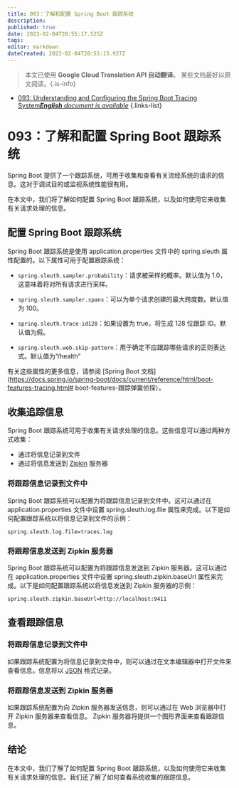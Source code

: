 ```yaml
---
title: 093：了解和配置 Spring Boot 跟踪系统
description: 
published: true
date: 2023-02-04T20:55:17.525Z
tags: 
editor: markdown
dateCreated: 2023-02-04T20:55:15.927Z
---
```


> 本文已使用 **Google Cloud Translation API 自动翻译**。
某些文档最好以原文阅读。{.is-info}



- [093: Understanding and Configuring the Spring Boot Tracing System***English** document is available*](/en/Knowledge-base/Spring-Boot/Learning/093-understanding-and-configuring-the-spring-boot-tracing-system)
{.links-list}


# 093：了解和配置 Spring Boot 跟踪系统

Spring Boot 提供了一个跟踪系统，可用于收集和查看有关流经系统的请求的信息。这对于调试目的或监视系统性能很有用。

在本文中，我们将了解如何配置 Spring Boot 跟踪系统，以及如何使用它来收集有关请求处理的信息。

## 配置 Spring Boot 跟踪系统

Spring Boot 跟踪系统是使用 application.properties 文件中的 spring.sleuth 属性配置的。以下属性可用于配置跟踪系统：

- `spring.sleuth.sampler.probability`：请求被采样的概率。默认值为 1.0，这意味着将对所有请求进行采样。

- `spring.sleuth.sampler.spans`：可以为单个请求创建的最大跨度数。默认值为 100。

- `spring.sleuth.trace-id128`：如果设置为 true，将生成 128 位跟踪 ID。默认值为假。

- `spring.sleuth.web.skip-pattern`：用于确定不应跟踪哪些请求的正则表达式。默认值为“/health”

有关这些属性的更多信息，请参阅 [Spring Boot 文档](https://docs.spring.io/spring-boot/docs/current/reference/html/boot-features-tracing.html# boot-features-跟踪弹簧侦探）。

## 收集追踪信息

Spring Boot 跟踪系统可用于收集有关请求处理的信息。这些信息可以通过两种方式收集：

- 通过将信息记录到文件
- 通过将信息发送到 [Zipkin](https://zipkin.io/) 服务器

### 将跟踪信息记录到文件中

Spring Boot 跟踪系统可以配置为将跟踪信息记录到文件中。这可以通过在 application.properties 文件中设置 spring.sleuth.log.file 属性来完成。以下是如何配置跟踪系统以将信息记录到文件的示例：

```
spring.sleuth.log.file=traces.log
```

### 将跟踪信息发送到 Zipkin 服务器

Spring Boot 跟踪系统可以配置为将跟踪信息发送到 Zipkin 服务器。这可以通过在 application.properties 文件中设置 spring.sleuth.zipkin.baseUrl 属性来完成。以下是如何配置跟踪系统以将信息发送到 Zipkin 服务器的示例：

```
spring.sleuth.zipkin.baseUrl=http://localhost:9411
```

## 查看跟踪信息

### 将跟踪信息记录到文件中

如果跟踪系统配置为将信息记录到文件中，则可以通过在文本编辑器中打开文件来查看信息。信息将以 [JSON](https://www.json.org/) 格式记录。

### 将跟踪信息发送到 Zipkin 服务器

如果跟踪系统配置为向 Zipkin 服务器发送信息，则可以通过在 Web 浏览器中打开 Zipkin 服务器来查看信息。 Zipkin 服务器将提供一个图形界面来查看跟踪信息。

## 结论

在本文中，我们了解了如何配置 Spring Boot 跟踪系统，以及如何使用它来收集有关请求处理的信息。我们还了解了如何查看系统收集的跟踪信息。